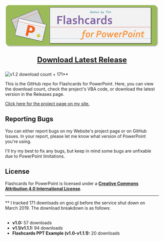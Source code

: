 <p align="center">
<img src="./FlashcardsPPTLogo.png" alt="Flashcards for PowerPoint" width="560">
</p>

<p align="center" style="font-size:24px;">
<a href="https://github.com/timtree/flashcards-for-powerpoint/releases/latest"><strong>Download Latest Release</strong></a>
</p>

![v1.2 download count](https://img.shields.io/github/downloads/timtree/flashcards-for-powerpoint/total.svg) + 171**

This is the GitHub repo for Flashcards for PowerPoint. Here, you can view the download count, check the project's VBA code, or download the latest version in the Releases page.

[Click here for the project page on my site.](https://www.gamesbytim.com/2018/02/flashcards-for-powerpoint.html)

## Reporting Bugs
You can either report bugs on my Website's project page or on GitHub Issues. In your report, please let me know what version of PowerPoint you're using.

I'll try my best to fix any bugs, but keep in mind some bugs are unfixable due to PowerPoint limitations.

## License
Flashcards for PowerPoint is licensed under a [**Creative Commons Attribution 4.0 International License**](https://creativecommons.org/licenses/by/4.0/).

<hr>
** I tracked 171 downloads on goo.gl before the service shut down on March 2019. The download breakdown is as follows:
<br><br>
<ul>
    <li><b>v1.0:</b> 57 downloads</li>
    <li><b>v1.1/v1.1.1:</b> 94 downloads</li>
    <li><b>Flashcards PPT Example (v1.0-v1.1.1):</b> 20 downloads
</ul>